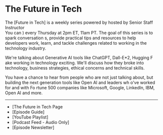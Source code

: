    # The Future in Tech 

      
The [Future in Tech]  is a weekly series powered by   hosted by Senior Staff Instructor     
You can ) every Thursday at 2pm ET, 11am PT. The goal of this series is to spark conversation s, provide practical tips and resources to help developers work, learn, and tackle challenges related to working in the technology industry.   
      
We're talking about Generative AI tools like ChatGPT, Dall-E*2, Hugging F ake working in technology exciting. We'll discuss how they broke into technology, business strategies, ethical concerns and technical skills.

You have a chance to hear from people who are not just talking about, but  building the next generation tools like Open AI and leaders wh o've worked for and with Fo rtune 500 companies like Microsoft, Google, LinkedIn,  IBM,  Open AI and  more.     
    
---
 - [The Future in Tech Page
- [Episode Guide]   
- [YouTube Playlist] 
- [Podcast Feed - Audio Only]   
- [Episode Newsletter]    
   
